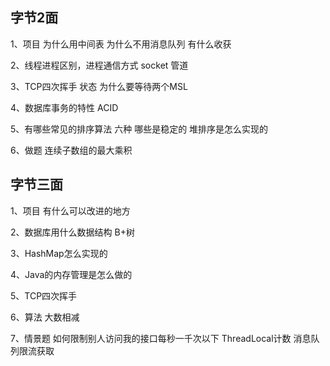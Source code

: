 ## 字节2面

1、项目 为什么用中间表 为什么不用消息队列 有什么收获

2、线程进程区别，进程通信方式 socket 管道

3、TCP四次挥手 状态 为什么要等待两个MSL 

4、数据库事务的特性 ACID

5、有哪些常见的排序算法 六种 哪些是稳定的 堆排序是怎么实现的

6、做题 连续子数组的最大乘积

## 字节三面

1、项目 有什么可以改进的地方

2、数据库用什么数据结构 B+树

3、HashMap怎么实现的

4、Java的内存管理是怎么做的

5、TCP四次挥手

6、算法 大数相减

7、情景题 如何限制别人访问我的接口每秒一千次以下 ThreadLocal计数 消息队列限流获取